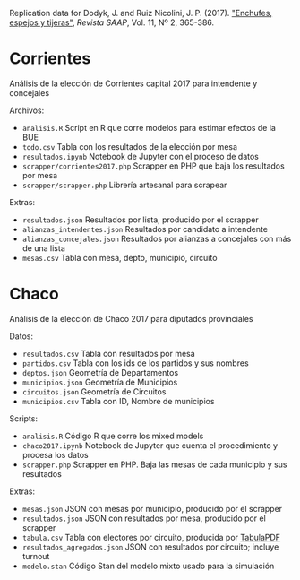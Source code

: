 Replication data for Dodyk, J. and Ruiz Nicolini, J. P. (2017). ["Enchufes, espejos y tijeras"](https://www.researchgate.net/publication/322663247_Enchufes_espejos_y_tijeras_efectos_del_diseno_de_las_boletas_sobre_el_comportamiento_electoral_Plugs_mirrors_and_scissors_Ballot_design_effects_on_electoral_behavior), *Revista SAAP*, Vol. 11, Nº 2, 365-386.

# Corrientes

Análisis de la elección de Corrientes capital 2017 para intendente y concejales

Archivos:
* `analisis.R` Script en R que corre modelos para estimar efectos de la BUE
* `todo.csv` Tabla con los resultados de la elección por mesa
* `resultados.ipynb` Notebook de Jupyter con el proceso de datos
* `scrapper/corrientes2017.php` Scrapper en PHP que baja los resultados por mesa
* `scrapper/scrapper.php` Librería artesanal para scrapear

Extras:
* `resultados.json` Resultados por lista, producido por el scrapper
* `alianzas_intendentes.json` Resultados por candidato a intendente
* `alianzas_concejales.json` Resultados por alianzas a concejales con más de una lista
* `mesas.csv` Tabla con mesa, depto, municipio, circuito

# Chaco

Análisis de la elección de Chaco 2017 para diputados provinciales

Datos:
* `resultados.csv` Tabla con resultados por mesa
* `partidos.csv` Tabla con los ids de los partidos y sus nombres
* `deptos.json`         Geometría de Departamentos
* `municipios.json`     Geometría de Municipios
* `circuitos.json`      Geometría de Circuitos
* `municipios.csv`      Tabla con ID, Nombre de municipios

Scripts:
* `analisis.R`          Código R que corre los mixed models
* `chaco2017.ipynb` Notebook de Jupyter que cuenta el procedimiento y procesa los datos
* `scrapper.php`        Scrapper en PHP. Baja las mesas de cada municipio y sus resultados

Extras:
* `mesas.json`          JSON con mesas por municipio, producido por el scrapper
* `resultados.json`     JSON con resultados por mesa, producido por el scrapper
* `tabula.csv`          Tabla con electores por circuito, producida por [TabulaPDF](https://github.com/tabulapdf)
* `resultados_agregados.json` JSON con resultados por circuito; incluye turnout
* `modelo.stan`        Código Stan del modelo mixto usado para la simulación

